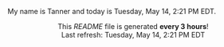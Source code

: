 My name is Tanner and today is Tuesday, May 14, 2:21 PM EDT.

<p align="center">This <i>README</i> file is generated <b>every 3 hours</b>!</br>Last refresh: Tuesday, May 14, 2:21 PM EDT<br /></p>
